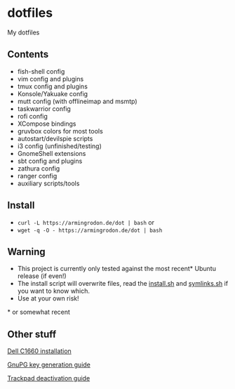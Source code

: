 # dotfiles
My dotfiles

## Contents
* fish-shell config
* vim config and plugins
* tmux config and plugins
* Konsole/Yakuake config
* mutt config (with offlineimap and msmtp)
* taskwarrior config
* rofi config
* XCompose bindings
* gruvbox colors for most tools
* autostart/devilspie scripts
* i3 config (unfinished/testing)
* GnomeShell extensions
* sbt config and plugins
* zathura config
* ranger config
* auxiliary scripts/tools

## Install
- `curl -L https://armingrodon.de/dot | bash` or
- `wget -q -O - https://armingrodon.de/dot | bash`

## Warning
* This project is currently only tested against the most recent\* Ubuntu release (if even!)
* The install script will overwrite files,
  read the [install.sh](install.sh) and
  [symlinks.sh](symlinks.sh) if you want to know which.
* Use at your own risk!

\* or somewhat recent

## Other stuff
[Dell C1660 installation](doc/Dell_C1660.md)

[GnuPG key generation guide](doc/gpg.md)

[Trackpad deactivation guide](doc/trackpad.md)
